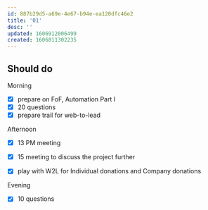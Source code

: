 ```yaml
---
id: 887b29d5-a69e-4e67-b94e-ea120dfc46e2
title: '01'
desc: ''
updated: 1606912006499
created: 1606811302235
---
```


## Should do

Morning
- [x] prepare on FoF, Automation Part I
- [x] 20 questions
- [x] prepare trail for web-to-lead

Afternoon
- [x] 13 PM meeting
- [x] 15 meeting to discuss the project further
- [x] play with W2L for Individual donations and Company donations


Evening
- [x] 10 questions
